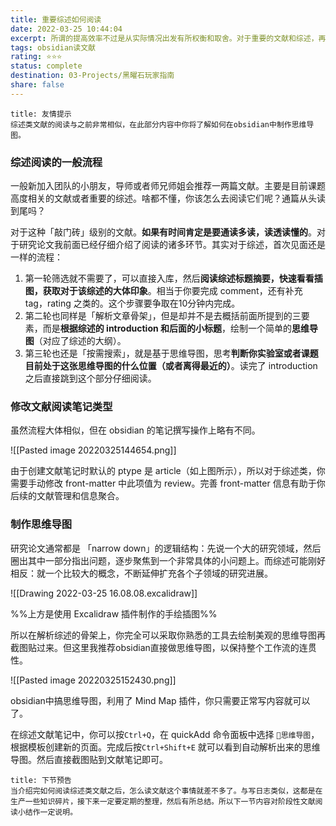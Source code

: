 ```yaml
---
title: 重要综述如何阅读
date: 2022-03-25 10:44:04
excerpt: 所谓的提高效率不过是从实际情况出发有所权衡和取舍。对于重要的文献和综述，再别无他法，只能是老老实实下苦功夫读懂读透。
tags: obsidian读文献
rating: ⭐⭐⭐
status: complete
destination: 03-Projects/黑曜石玩家指南
share: false
---
```


```ad-info
title: 友情提示
综述类文献的阅读与之前非常相似，在此部分内容中你将了解如何在obsidian中制作思维导图。
```

### 综述阅读的一般流程

一般新加入团队的小朋友，导师或者师兄师姐会推荐一两篇文献。主要是目前课题高度相关的文献或者重要的综述。啥都不懂，你该怎么去阅读它们呢？通篇从头读到尾吗？

对于这种「敲门砖」级别的文献。**如果有时间肯定是要通读多读，读透读懂的**。对于研究论文我前面已经仔细介绍了阅读的诸多环节。其实对于综述，首次见面还是一样的流程：

1. 第一轮筛选就不需要了，可以直接入库，然后**阅读综述标题摘要，快速看看插图，获取对于该综述的大体印象**。相当于你要完成 comment，还有补充 tag，rating 之类的。这个步骤要争取在10分钟内完成。
2. 第二轮也同样是「解析文章骨架」，但是却并不是去概括前面所提到的三要素，而是**根据综述的 introduction 和后面的小标题**，绘制一个简单的**思维导图**（对应了综述的大纲）。
3. 第三轮也还是「按需搜索」，就是基于思维导图，思考**判断你实验室或者课题目前处于这张思维导图的什么位置（或者离得最近的）**。读完了 introduction 之后直接跳到这个部分仔细阅读。

### 修改文献阅读笔记类型

虽然流程大体相似，但在 obsidian 的笔记撰写操作上略有不同。

![[Pasted image 20220325144654.png]]

由于创建文献笔记时默认的 ptype 是 article（如上图所示），所以对于综述类，你需要手动修改 front-matter 中此项值为 review。完善 front-matter 信息有助于你后续的文献管理和信息聚合。

### 制作思维导图

研究论文通常都是 「narrow down」的逻辑结构：先说一个大的研究领域，然后圈出其中一部分指出问题，逐步聚焦到一个非常具体的小问题上。而综述可能刚好相反：就一个比较大的概念，不断延伸扩充各个子领域的研究进展。

![[Drawing 2022-03-25 16.08.08.excalidraw]]

%%上方是使用 Excalidraw 插件制作的手绘插图%%

所以在解析综述的骨架上，你完全可以采取你熟悉的工具去绘制美观的思维导图再截图贴过来。但这里我推荐obsidian直接做思维导图，以保持整个工作流的连贯性。

![[Pasted image 20220325152430.png]]

obsidian中搞思维导图，利用了 Mind Map 插件，你只需要正常写内容就可以了。

在综述文献笔记中，你可以按`Ctrl+Q`，在 quickAdd 命令面板中选择 `🧠思维导图`，根据模板创建新的页面。完成后按`Ctrl+Shift+E` 就可以看到自动解析出来的思维导图。然后直接截图贴到文献笔记即可。

```ad-info
title: 下节预告
当介绍完如何阅读综述类文献之后，怎么读文献这个事情就差不多了。与写日志类似，这都是在生产一些知识碎片，接下来一定要定期的整理，然后有所总结。所以下一节内容对阶段性文献阅读小结作一定说明。
```
